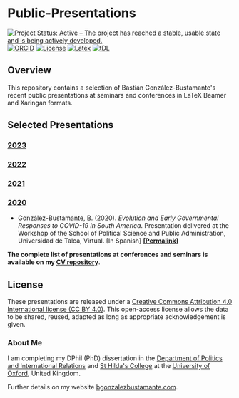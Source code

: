 # Public-Presentations

[![Project Status: Active – The project has reached a stable, usable state and is being actively developed.](https://raw.githubusercontent.com/training-datalab/training-datalab.com/main/badges/project_status/active.svg)](https://bgonzalezbustamante.github.io/Public-Presentations/docs/STATUS.html) [![ORCID](https://raw.githubusercontent.com/training-datalab/training-datalab.com/main/badges/orcid/orcid_bgb.svg)](http://orcid.org/0000-0003-1510-6820) [![License](https://raw.githubusercontent.com/training-datalab/training-datalab.com/main/badges/licenses/cc_by_4_0.svg)](../LICENSE.md) [![Latex](https://raw.githubusercontent.com/training-datalab/training-datalab.com/main/badges/software/latex.svg)](https://www.latex-project.org/) [![tDL](https://raw.githubusercontent.com/training-datalab/training-datalab.com/main/badges/tDL.svg)](https://training-datalab.com/)

## Overview

This repository contains a selection of Bastián González-Bustamante's recent public presentations at seminars and conferences in LaTeX Beamer and Xaringan formats.

## Selected Presentations

### [2023](2023.md)

### [2022](2022.md)

### [2021](2021.md)

### [2020](2020.md)

* González-Bustamante, B. (2020). *Evolution and Early Governmental Responses to COVID-19 in South America*. Presentation delivered at the Workshop of the School of Political Science and Public Administration, Universidad de Talca, Virtual. [In Spanish] **[[Permalink]](https://github.com/bgonzalezbustamante/Public-Presentations/blob/main/2020/Beamer-UTalca-2020.pdf)**

**The complete list of presentations at conferences and seminars is available on my [CV repository](https://bgonzalezbustamante.github.io/CV-XeLaTeX/)**.

## License

These presentations are released under a [Creative Commons Attribution 4.0 International license (CC BY 4.0)](../LICENSE.md). This open-access license allows the data to be shared, reused, adapted as long as appropriate acknowledgement is given.

### About Me

I am completing my DPhil (PhD) dissertation in the [Department of Politics and International Relations](https://www.politics.ox.ac.uk/) and [St Hilda's College](https://www.sthildas.ox.ac.uk/) at the [University of Oxford](http://www.ox.ac.uk/), United Kingdom.

Further details on my website [bgonzalezbustamante.com](https://bgonzalezbustamante.com/).
